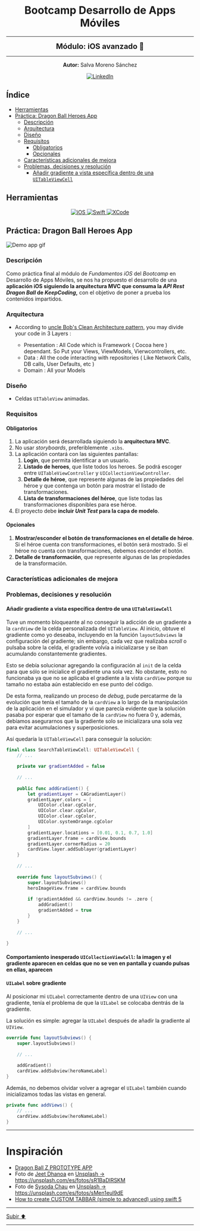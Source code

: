 <a name="top"></a>

<h1 align="center">
  <strong><span>Bootcamp Desarrollo de Apps Móviles</span></strong>
</h1>

---

<p align="center">
  <strong><span style="font-size:20px;">Módulo: iOS avanzado 🍏</span></strong>
</p>

---

<p align="center">
  <strong>Autor:</strong> Salva Moreno Sánchez
</p>

<p align="center">
  <a href="https://www.linkedin.com/in/salvador-moreno-sanchez/">
    <img src="https://img.shields.io/badge/LinkedIn-0077B5?style=for-the-badge&logo=linkedin&logoColor=white" alt="LinkedIn">
  </a>
</p>

## Índice
 
* [Herramientas](#herramientas)
* [Práctica: Dragon Ball Heroes App](#practica)
	* [Descripción](#descripcion)
	* [Arquitectura](#arquitectura)
	* [Diseño](#diseno)
	* [Requisitos](#requisitos)
		* [Obligatorios](#requisitosObligatorios)
		* [Opcionales](#requisitosOpcionales) 
	* [Características adicionales de mejora](#caracteristicas)
	* [Problemas, decisiones y resolución](#problemas)
		* [Añadir gradiente a vista específica dentro de una `UITableViewCell`](#problemas1)

<a name="herramientas"></a>
## Herramientas

<p align="center">

<a href="https://www.apple.com/es/ios/ios-17/">
   <img src="https://img.shields.io/badge/iOS-000000?style=for-the-badge&logo=ios&logoColor=white" alt="iOS">
 </a>
  
 <a href="https://www.swift.org/documentation/">
   <img src="https://img.shields.io/badge/swift-F54A2A?style=for-the-badge&logo=swift&logoColor=white" alt="Swift">
 </a>
  
 <a href="https://developer.apple.com/xcode/">
   <img src="https://img.shields.io/badge/Xcode-007ACC?style=for-the-badge&logo=Xcode&logoColor=white" alt="XCode">
 </a>
  
</p>

<a name="practica"></a>
## Práctica: Dragon Ball Heroes App

![Demo app gif](images/demoApp.gif)

<a name="descripcion"></a>
### Descripción

Como práctica final al módulo de *Fundamentos iOS* del *Bootcamp* en Desarrollo de Apps Móviles, se nos ha propuesto el desarrollo de una **aplicación iOS siguiendo la arquitectura MVC que consuma la *API Rest Dragon Ball* de *KeepCoding*,** con el objetivo de poner a prueba los contenidos impartidos.

<a name="arquitectura"></a>
### Arquitectura

* According to [uncle Bob's Clean Architecture pattern](https://blog.cleancoder.com/uncle-bob/2011/11/22/Clean-Architecture.html), you may divide your code in 3 Layers :

	* Presentation : All Code which is Framework ( Cocoa here ) dependant. So Put your Views, ViewModels, Vierwcontrollers, etc.
	* Data : All the code interacting with repositories ( Like Network Calls, DB calls, User Defaults, etc )
	* Domain : All your Models

<a name="diseno"></a>
### Diseño

* Celdas `UITableView` animadas.

<a name="requisitos"></a>
### Requisitos

<a name="requisitosObligatorios"></a>
#### Obligatorios

1. La aplicación será desarrollada siguiendo la **arquitectura MVC**.
2. No usar *storyboards*, preferiblemente `.xibs`.
3. La aplicación contará con las siguientes pantallas:
	1. **Login**, que permita identificar a un usuario.
	2. **Listado de heroes**, que liste todos los heroes. Se podrá escoger entre `UITableViewController` y `UICollectionViewController`.
	3. **Detalle de héroe**, que represente algunas de las propiedades del héroe y que contenga un botón para mostrar el listado de transformaciones.
	4. **Lista de transformaciones del héroe**, que liste todas las transformaciones disponibles para ese héroe.
4. El proyecto debe **incluir *Unit Test* para la capa de modelo**.

<a name="requisitosOpcionales"></a>
#### Opcionales

1. **Mostrar/esconder el botón de transformaciones en el detalle de héroe**. Si el héroe cuenta con transformaciones, el botón será mostrado. Si el héroe no cuenta con transformaciones, debemos esconder el botón.
2. **Detalle de transformación**, que represente algunas de las propiedades de la transformación.

<a name="caracteristicas"></a>
### Características adicionales de mejora

<a name="problemas"></a>
### Problemas, decisiones y resolución

<a name="problemas1"></a>
#### Añadir gradiente a vista específica dentro de una `UITableViewCell`

Tuve un momento bloqueante al no conseguir la adicción de un gradiente a la `cardView` de la celda personalizada del `UITableView`. Al inicio, obtuve el gradiente como yo deseaba, incluyendo en la función `layoutSubviews` la configuración del gradiente; sin embargo, cada vez que realizaba *scroll* o pulsaba sobre la celda, el gradiente volvía a inicializarse y se iban acumulando constantemente gradientes.

Esto se debía solucionar agregando la configuración al `init` de la celda para que sólo se inicialice el gradiente una sola vez. No obstante, esto no funcionaba ya que no se aplicaba el gradiente a la vista `cardView` porque su tamaño no estaba aún establecido en ese punto del código.

De esta forma, realizando un proceso de *debug*, pude percatarme de la evolución que tenía el tamaño de la `cardView` a lo largo de la manipulación de la aplicación en el simulador y vi que parecía evidente que la solución pasaba por esperar que el tamaño de la `cardView` no fuera 0 y, además, debíamos asegurarnos que la gradiente solo se inicializara una sola vez para evitar acumulaciones y superposiciones.

Así quedaría la `UITableViewCell` para conseguir la solución:

```swift
final class SearchTableViewCell: UITableViewCell {
    // ...
    
    private var gradientAdded = false
    
    // ...
    
    public func addGradient() {
        let gradientLayer = CAGradientLayer()
        gradientLayer.colors = [
            UIColor.clear.cgColor,
            UIColor.clear.cgColor,
            UIColor.clear.cgColor,
            UIColor.systemOrange.cgColor
        ]
        gradientLayer.locations = [0.01, 0.1, 0.7, 1.0]
        gradientLayer.frame = cardView.bounds
        gradientLayer.cornerRadius = 20
        cardView.layer.addSublayer(gradientLayer)
    }
   
   	// ...
    
    override func layoutSubviews() {
        super.layoutSubviews()
        heroImageView.frame = cardView.bounds
        
        if !gradientAdded && cardView.bounds != .zero {
            addGradient()
            gradientAdded = true
        }
    }
    
    // ...
    
}
```

<a name="problemas2"></a>
#### Comportamiento inesperado `UICollectionViewCell`: la imagen y el gradiente aparecen en celdas que no se ven en pantalla y cuando pulsas en ellas, aparecen

<a name="problemas3"></a>
#### `UILabel` sobre gradiente

Al posicionar mi `UILabel` correctamente dentro de una `UIView` con una gradiente, tenía el problema de que la `UILabel` se colocaba dentrás de la gradiente.

La solución es simple: agregar la `UILabel` después de añadir la gradiente al `UIView`.

```swift
override func layoutSubviews() {
    super.layoutSubviews()
    
    // ...
    
	addGradient()
	cardView.addSubview(heroNameLabel)
}
```

Además, no debemos olvidar volver a agregar el `UILabel` también cuando inicializamos todas las vistas en general.

```swift
private func addViews() {
    // ...
    cardView.addSubview(heroNameLabel)
}
```

---

# Inspiración

* [Dragon Ball Z PROTOTYPE APP](https://dribbble.com/shots/22234085-Dragon-Ball-Z-Character-Info)
* Foto de <a href="https://unsplash.com/es/@jeetdhanoa?utm_content=creditCopyText&utm_medium=referral&utm_source=unsplash">Jeet Dhanoa</a> en <a href="https://unsplash.com/es/fotos/sR1BaDlRSKM?utm_content=creditCopyText&utm_medium=referral&utm_source=unsplash">Unsplash -> https://unsplash.com/es/fotos/sR1BaDlRSKM</a>
* Foto de <a href="https://unsplash.com/es/@sysoda?utm_content=creditCopyText&utm_medium=referral&utm_source=unsplash">Sysoda Chau</a> en <a href="https://unsplash.com/es/fotos/sMen1eul9dE?utm_content=creditCopyText&utm_medium=referral&utm_source=unsplash">Unsplash -> https://unsplash.com/es/fotos/sMen1eul9dE</a>
* [How to create CUSTOM TABBAR (simple to advanced) using swift 5](https://www.youtube.com/watch?v=_N4lxebmJ2U)

---

[Subir ⬆️](#top)

---
